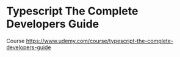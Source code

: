 # Typescript The Complete Developers Guide

Course https://www.udemy.com/course/typescript-the-complete-developers-guide
